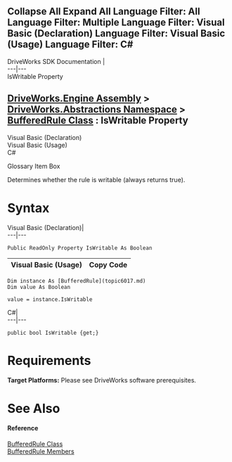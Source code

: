 Collapse All Expand All Language Filter: All  Language Filter: Multiple  Language Filter: Visual Basic (Declaration) Language Filter: Visual Basic (Usage) Language Filter: C#  
---  
DriveWorks SDK Documentation  |   
---|---  
IsWritable Property   
  
[DriveWorks.Engine Assembly](topic2156.md) > [DriveWorks.Abstractions Namespace](topic5939.md) > [BufferedRule Class](topic6017.md) : IsWritable Property  
---  
  
Visual Basic (Declaration)    
Visual Basic (Usage)    
C# 

Glossary Item Box

Determines whether the rule is writable (always returns true). 

# Syntax

Visual Basic (Declaration)|   
---|---  
      
    
    Public ReadOnly Property IsWritable As Boolean  
  
Visual Basic (Usage)| Copy Code  
---|---  
      
    
    Dim instance As [BufferedRule](topic6017.md)
    Dim value As Boolean
     
    value = instance.IsWritable  
  
C#|   
---|---  
      
    
    public bool IsWritable {get;}  
  
# Requirements

**Target Platforms:** Please see DriveWorks software prerequisites.

# See Also

#### Reference

[BufferedRule Class](topic6017.md)   
[BufferedRule Members](topic6018.md)


